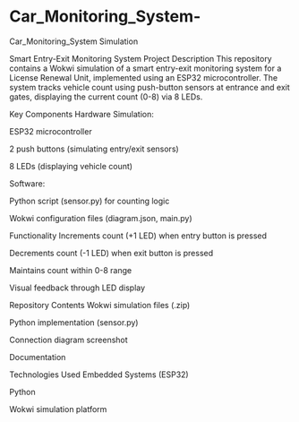 # Car_Monitoring_System-
Car_Monitoring_System Simulation 

Smart Entry-Exit Monitoring System
Project Description
This repository contains a Wokwi simulation of a smart entry-exit monitoring system for a License Renewal Unit, implemented using an ESP32 microcontroller. The system tracks vehicle count using push-button sensors at entrance and exit gates, displaying the current count (0-8) via 8 LEDs.

Key Components
Hardware Simulation:

ESP32 microcontroller

2 push buttons (simulating entry/exit sensors)

8 LEDs (displaying vehicle count)

Software:

Python script (sensor.py) for counting logic

Wokwi configuration files (diagram.json, main.py)

Functionality
Increments count (+1 LED) when entry button is pressed

Decrements count (-1 LED) when exit button is pressed

Maintains count within 0-8 range

Visual feedback through LED display

Repository Contents
Wokwi simulation files (.zip)

Python implementation (sensor.py)

Connection diagram screenshot

Documentation

Technologies Used
Embedded Systems (ESP32)

Python

Wokwi simulation platform
